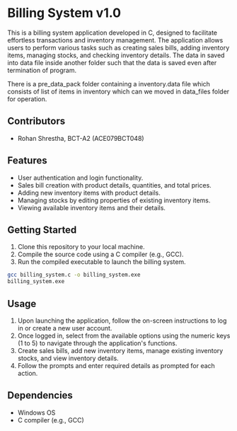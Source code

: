 # Billing System v1.0

This is a billing system application developed in C, designed to facilitate effortless transactions and inventory management. The application allows users to perform various tasks such as creating sales bills, adding inventory items, managing stocks, and checking inventory details. The data in saved into data file inside another folder such that the data is saved even after termination of program.

There is a pre_data_pack folder containing a inventory.data file which consists of list of items in inventory which can we moved in data_files folder for operation.

## Contributors

- Rohan Shrestha, BCT-A2 (ACE079BCT048)

## Features

- User authentication and login functionality.
- Sales bill creation with product details, quantities, and total prices.
- Adding new inventory items with product details.
- Managing stocks by editing properties of existing inventory items.
- Viewing available inventory items and their details.

## Getting Started

1. Clone this repository to your local machine.
2. Compile the source code using a C compiler (e.g., GCC).
3. Run the compiled executable to launch the billing system.

```bash
gcc billing_system.c -o billing_system.exe
billing_system.exe
```

## Usage

1. Upon launching the application, follow the on-screen instructions to log in or create a new user account.
2. Once logged in, select from the available options using the numeric keys (1 to 5) to navigate through the application's functions.
3. Create sales bills, add new inventory items, manage existing inventory stocks, and view inventory details.
4. Follow the prompts and enter required details as prompted for each action.

## Dependencies

- Windows OS
- C compiler (e.g., GCC)